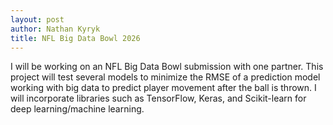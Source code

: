 ```yaml
---
layout: post
author: Nathan Kyryk
title: NFL Big Data Bowl 2026
---
```


I will be working on an NFL Big Data Bowl submission with one partner. This project will test several models to minimize the RMSE of a prediction model working with big data to predict player movement after the ball is thrown. I will incorporate libraries such as TensorFlow, Keras, and Scikit-learn for deep learning/machine learning. 
